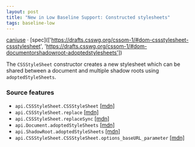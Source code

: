 ```yaml
---
layout: post
title: "New in Low Baseline Support: Constructed stylesheets"
tags: baseline-low
---
```


[caniuse](https://caniuse.com/?search=constructed-stylesheets) · [spec](['https://drafts.csswg.org/cssom-1/#dom-cssstylesheet-cssstylesheet', 'https://drafts.csswg.org/cssom-1/#dom-documentorshadowroot-adoptedstylesheets'])

The `CSSStyleSheet` constructor creates a new stylesheet which can be shared between a document and multiple shadow roots using `adoptedStyleSheets`.

### Source features

- ``api.CSSStyleSheet.CSSStyleSheet`` [[mdn]](https://https://developer.mozilla.org/en-US/search?q=api.CSSStyleSheet.CSSStyleSheet)
- ``api.CSSStyleSheet.replace`` [[mdn]](https://https://developer.mozilla.org/en-US/search?q=api.CSSStyleSheet.replace)
- ``api.CSSStyleSheet.replaceSync`` [[mdn]](https://https://developer.mozilla.org/en-US/search?q=api.CSSStyleSheet.replaceSync)
- ``api.Document.adoptedStyleSheets`` [[mdn]](https://https://developer.mozilla.org/en-US/search?q=api.Document.adoptedStyleSheets)
- ``api.ShadowRoot.adoptedStyleSheets`` [[mdn]](https://https://developer.mozilla.org/en-US/search?q=api.ShadowRoot.adoptedStyleSheets)
- ``api.CSSStyleSheet.CSSStyleSheet.options_baseURL_parameter`` [[mdn]](https://https://developer.mozilla.org/en-US/search?q=api.CSSStyleSheet.CSSStyleSheet.options_baseURL_parameter)
